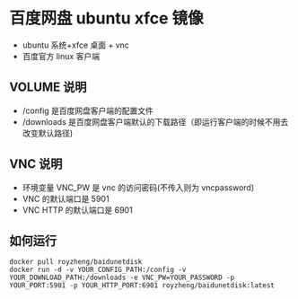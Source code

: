 # 百度网盘 ubuntu xfce 镜像

- ubuntu 系统+xfce 桌面 + vnc
- 百度官方 linux 客户端

## VOLUME 说明

- /config 是百度网盘客户端的配置文件
- /downloads 是百度网盘客户端默认的下载路径（即运行客户端的时候不用去改变默认路径)

## VNC 说明

- 环境变量 VNC_PW 是 vnc 的访问密码(不传入则为 vncpassword)
- VNC 的默认端口是 5901
- VNC HTTP 的默认端口是 6901

## 如何运行

```
docker pull royzheng/baidunetdisk
docker run -d -v YOUR_CONFIG_PATH:/config -v YOUR_DOWNLOAD_PATH:/downloads -e VNC_PW=YOUR_PASSWORD -p YOUR_PORT:5901 -p YOUR_HTTP_PORT:6901 royzheng/baidunetdisk:latest
```

